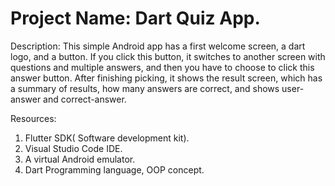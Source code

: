 <h1>Project Name: Dart Quiz App.</h1>

Description: This simple Android app has a first welcome screen, a dart logo,
and a button. If you click this button, it switches to another screen with questions and
multiple answers, and then you have to choose to click this answer button. After
finishing picking, it shows the result screen, which has a summary of results, how many
answers are correct, and shows user-answer and correct-answer.

Resources:
1. Flutter SDK( Software development kit).
2. Visual Studio Code IDE.
3. A virtual Android emulator.
4. Dart Programming language, OOP concept.
